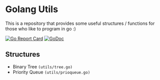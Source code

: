 # Golang Utils

This is a repository that provides some useful structures / functions for those who like to program in go :)

[![Go Report Card](https://goreportcard.com/badge/github.com/silvagpmiguel/go-utils)](https://goreportcard.com/report/github.com/silvagpmiguel/go-utils)
[![GoDoc](https://godoc.org/github.com/silvagpmiguel/go-utils?status.svg)](https://godoc.org/github.com/silvagpmiguel/go-utils)

## Structures

- Binary Tree `(utils/tree.go)`
- Priority Queue `(utils/prioqueue.go)`

